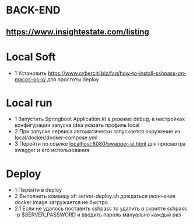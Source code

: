 # BACK-END
## https://www.insightestate.com/listing

# Local Soft
- 1 Установить https://www.cyberciti.biz/faq/how-to-install-sshpass-on-macos-os-x/ для простоты deploy

# Local run
- 1 Запустить Springboot Application.kt в режиме debug, в настройках конфигурации запуска idea указать профиль local
- 2 При запуске сервиса автоматически запускается окружение из local/docker/docker-compose.yml
- 3 Перейти по ссылке [localhost:8080/swagger-ui.html](http://localhost:8080/swagger-ui.html) для просмотра swagger и его использования

# Deploy
- 1 Перейти в deploy
- 2 Выполнить команду sh server-deploy.sh дождаться окончания docker image загружается не быстро
- 2.1 Если не удалось поставить sshpass то удалить в скрипте sshpass -p $SERVER_PASSWORD и вводить пароль мануально каждый раз 